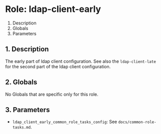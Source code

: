# Role: ldap-client-early



1. Description
2. Globals
3. Parameters



## 1. Description

The early part of ldap client configuration. See also the
`ldap-client-late` for the second part of the ldap client
configuration.



## 2. Globals

No Globals that are specific only for this role.



## 3. Parameters

* `ldap_client_early_common_role_tasks_config`: See `docs/common-role-tasks.md`.

